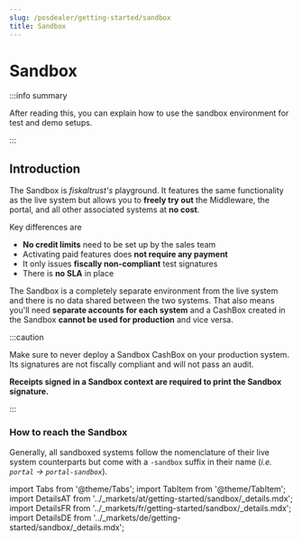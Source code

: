 ```yaml
---
slug: /posdealer/getting-started/sandbox
title: Sandbox
---
```

# Sandbox

:::info summary

After reading this, you can explain how to use the sandbox environment for test and demo setups.

:::



## Introduction

The Sandbox is *fiskaltrust's* playground. It features the same functionality as the live system but allows you to **freely try out** the Middleware, the portal, and all other associated systems at **no cost**.

Key differences are

* **No credit limits** need to be set up by the sales team
* Activating paid features does **not require any payment**
* It only issues **fiscally non-compliant** test signatures
* There is **no SLA** in place



The Sandbox is a completely separate environment from the live system and there is no data shared between the two systems. That also means you'll need **separate accounts for each system** and a CashBox created in the Sandbox **cannot be used for production** and vice versa.



:::caution

Make sure to never deploy a Sandbox CashBox on your production system. Its signatures are not fiscally compliant and will not pass an audit.

**Receipts signed in a Sandbox context are required to print the Sandbox signature.**

:::



### How to reach the Sandbox

Generally, all sandboxed systems follow the nomenclature of their live system counterparts but come with a `-sandbox` suffix in their name (*i.e. `portal` &rarr; `portal-sandbox`*).



import Tabs from '@theme/Tabs';
import TabItem from '@theme/TabItem';
import DetailsAT from '../_markets/at/getting-started/sandbox/_details.mdx';
import DetailsFR from '../_markets/fr/getting-started/sandbox/_details.mdx';
import DetailsDE from '../_markets/de/getting-started/sandbox/_details.mdx';

<Tabs groupId="market">

  <TabItem value="AT" label="Austria">
    <DetailsAT />
  </TabItem>

  <TabItem value="FR" label="France">
    <DetailsFR />
  </TabItem>

  <TabItem value="DE" label="Germany">
    <DetailsDE />
  </TabItem>

</Tabs>